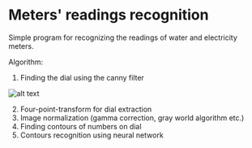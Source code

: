 # Meters' readings recognition

Simple program for recognizing the readings of water and electricity meters.

Algorithm:
1. Finding the dial using the canny filter

![alt text](https://github.com/niobeus/meters_reading/blob/main/1.png?raw=true)

2. Four-point-transform for dial extraction
3. Image normalization (gamma correction, gray world algorithm etc.)
4. Finding contours of numbers on dial
5. Contours recognition using neural network
